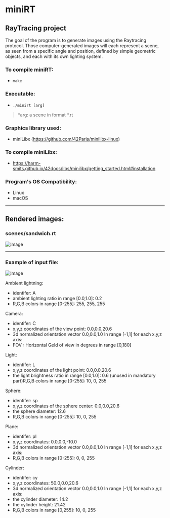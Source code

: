 # miniRT
## RayTracing project

The goal of the program is to generate images using the Raytracing protocol. Those computer-generated images will each represent a
scene, as seen from a specific angle and position, defined by simple geometric objects, and each with its own lighting system.

### To compile miniRT:
- `make`

### Executable:
- `./minirt [arg]`
 > *arg: a scene in format *.rt
 
### Graphics library used:
- miniLibx (https://github.com/42Paris/minilibx-linux)

### To compile miniLibx:
- https://harm-smits.github.io/42docs/libs/minilibx/getting_started.html#installation

### Program's OS Compatibility:
- Linux
- macOS

---

## Rendered images:
### scenes/sandwich.rt
![image](https://user-images.githubusercontent.com/71138634/214989745-a8ab54a3-aabb-4807-9db5-363edc508076.png)

---

### Example of input file:

![image](https://user-images.githubusercontent.com/71138634/214985403-1a4c82ee-61f4-4395-998e-fe3974fcbb95.png)

Ambient lightning:
- identifer: A
- ambient lighting ratio in range [0.0,1.0]: 0.2
- R,G,B colors in range [0-255]: 255, 255, 255

Camera:
- identifer: C
- x,y,z coordinates of the view point: 0.0,0.0,20.6
- 3d normalized orientation vector 0.0,0.0,1.0 In range [-1,1] for each x,y,z axis:
- FOV : Horizontal eld of view in degrees in range [0,180]

Light:
- identifer: L
- x,y,z coordinates of the light point: 0.0,0.0,20.6
- the light brightness ratio in range [0.0,1.0]: 0.6 (unused in mandatory part)R,G,B colors in range [0-255]: 10, 0, 255

Sphere:
- identifer: sp
- x,y,z coordinates of the sphere center: 0.0,0.0,20.6
- the sphere diameter: 12.6
- R,G,B colors in range [0-255]: 10, 0, 255

Plane:
- identifer: pl
- x,y,z coordinates: 0.0,0.0,-10.0
- 3d normalized orientation vector 0.0,0.0,1.0  In range [-1,1] for each x,y,z axis:
- R,G,B colors in range [0-255]: 0, 0, 255

Cylinder:
- identifer: cy
- x,y,z coordinates: 50.0,0.0,20.6
- 3d normalized orientation vector  0.0,0.0,1.0  In range [-1,1] for each x,y,z axis:
- the cylinder diameter: 14.2
- the cylinder height: 21.42
- R,G,B colors in range [0,255]: 10, 0, 255

